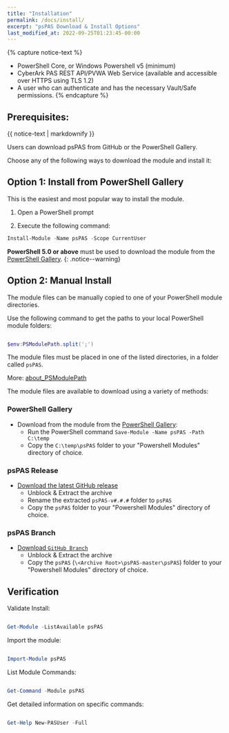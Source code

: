 ```yaml
---
title: "Installation"
permalink: /docs/install/
excerpt: "psPAS Download & Install Options"
last_modified_at: 2022-09-25T01:23:45-00:00
---
```


{% capture notice-text %}
- PowerShell Core, or Windows Powershell v5 (minimum)
- CyberArk PAS REST API/PVWA Web Service (available and accessible over HTTPS using TLS 1.2)
- A user who can authenticate and has the necessary Vault/Safe permissions.
{% endcapture %}

<div class="notice--info">
  <h2>Prerequisites:</h2>
  {{ notice-text | markdownify }}
</div>

Users can download psPAS from GitHub or the PowerShell Gallery.

Choose any of the following ways to download the module and install it:

## Option 1: Install from PowerShell Gallery

This is the easiest and most popular way to install the module.

1. Open a PowerShell prompt

2. Execute the following command:

```powershell
Install-Module -Name psPAS -Scope CurrentUser
```

**PowerShell 5.0 or above** must be used to download the module from the [PowerShell Gallery](https://www.powershellgallery.com/packages/psPAS/).
{: .notice--warning}

## Option 2: Manual Install

The module files can be manually copied to one of your PowerShell module directories.

Use the following command to get the paths to your local PowerShell module folders:

```powershell

$env:PSModulePath.split(';')

```

The module files must be placed in one of the listed directories, in a folder called `psPAS`.

More: [about_PSModulePath](https://docs.microsoft.com/en-us/powershell/module/microsoft.powershell.core/about/about_psmodulepath)

The module files are available to download using a variety of methods:

### PowerShell Gallery

- Download from the module from the [PowerShell Gallery](https://www.powershellgallery.com/packages/psPAS/):
  - Run the PowerShell command `Save-Module -Name psPAS -Path C:\temp`
  - Copy the `C:\temp\psPAS` folder to your "Powershell Modules" directory of choice.

### psPAS Release

- [Download the latest GitHub release](https://github.com/pspete/psPAS/releases/latest)
  - Unblock & Extract the archive
  - Rename the extracted `psPAS-v#.#.#` folder to `psPAS`
  - Copy the `psPAS` folder to your "Powershell Modules" directory of choice.

### psPAS Branch

- [Download ```GitHub Branch```](https://github.com/pspete/psPAS/archive/master.zip)
  - Unblock & Extract the archive
  - Copy the `psPAS` (`\<Archive Root>\psPAS-master\psPAS`) folder to your "Powershell Modules" directory of choice.

## Verification

Validate Install:

```powershell

Get-Module -ListAvailable psPAS

```

Import the module:

```powershell

Import-Module psPAS

```

List Module Commands:

```powershell

Get-Command -Module psPAS

```

Get detailed information on specific commands:

```powershell

Get-Help New-PASUser -Full

```
